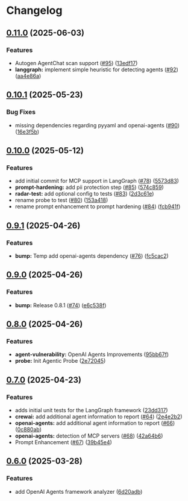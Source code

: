 # Changelog

## [0.11.0](https://github.com/splx-ai/agentic-radar/compare/v0.10.1...v0.11.0) (2025-06-03)


### Features

* Autogen AgentChat scan support ([#95](https://github.com/splx-ai/agentic-radar/issues/95)) ([13edf17](https://github.com/splx-ai/agentic-radar/commit/13edf17ff90c24e8887e014b4419f25a296f5d0f))
* **langgraph:** implement simple heuristic for detecting agents ([#92](https://github.com/splx-ai/agentic-radar/issues/92)) ([aa4e86a](https://github.com/splx-ai/agentic-radar/commit/aa4e86aaa9294feb4d8a7a1f482473a785655ed0))

## [0.10.1](https://github.com/splx-ai/agentic-radar/compare/v0.10.0...v0.10.1) (2025-05-23)


### Bug Fixes

* missing dependencies regarding pyyaml and openai-agents ([#90](https://github.com/splx-ai/agentic-radar/issues/90)) ([16e3f5b](https://github.com/splx-ai/agentic-radar/commit/16e3f5b35b743569a02143ab8339094255bcd884))

## [0.10.0](https://github.com/splx-ai/agentic-radar/compare/v0.9.1...v0.10.0) (2025-05-12)


### Features

* add initial commit for MCP support in LangGraph ([#78](https://github.com/splx-ai/agentic-radar/issues/78)) ([5573d83](https://github.com/splx-ai/agentic-radar/commit/5573d834fcaa5f7c3b68f5ba58c8b0e36540eead))
* **prompt-hardening:** add pii protection step ([#85](https://github.com/splx-ai/agentic-radar/issues/85)) ([574c859](https://github.com/splx-ai/agentic-radar/commit/574c8596bc86830dc546f7d69003b3c7395f2821))
* **radar-test:** add optional config to tests ([#83](https://github.com/splx-ai/agentic-radar/issues/83)) ([2d3c61e](https://github.com/splx-ai/agentic-radar/commit/2d3c61ebdcc94ad9870e00b8145ff00ad1fcd2bc))
* rename probe to test ([#80](https://github.com/splx-ai/agentic-radar/issues/80)) ([153a418](https://github.com/splx-ai/agentic-radar/commit/153a4180c8073f0020c73174408bdd1bec767bdb))
* rename prompt enhancement to prompt hardening ([#84](https://github.com/splx-ai/agentic-radar/issues/84)) ([fcb941f](https://github.com/splx-ai/agentic-radar/commit/fcb941f44a31e9eed008f060d067cd0ecd3778f9))

## [0.9.1](https://github.com/splx-ai/agentic-radar/compare/v0.9.0...v0.9.1) (2025-04-26)


### Features

* **bump:** Temp add openai-agents dependency ([#76](https://github.com/splx-ai/agentic-radar/issues/76)) ([fc5cac2](https://github.com/splx-ai/agentic-radar/commit/fc5cac2a2cdc32ccb6fa5d6f53941a946efb17f7))

## [0.9.0](https://github.com/splx-ai/agentic-radar/compare/v0.8.0...v0.9.0) (2025-04-26)


### Features

* **bump:** Release 0.8.1 ([#74](https://github.com/splx-ai/agentic-radar/issues/74)) ([e6c538f](https://github.com/splx-ai/agentic-radar/commit/e6c538fea22067961e870c17f7bb0858362c870f))

## [0.8.0](https://github.com/splx-ai/agentic-radar/compare/v0.7.0...v0.8.0) (2025-04-26)


### Features

* **agent-vulnerability:** OpenAI Agents Improvements ([95bb67f](https://github.com/splx-ai/agentic-radar/commit/95bb67f0b4c7844c2d82985aa2ad67cca59d3c82))
* **probe:** Init Agentic Probe ([2e72045](https://github.com/splx-ai/agentic-radar/commit/2e72045703edae9cd97cf3b092a4599680901ad5))

## [0.7.0](https://github.com/splx-ai/agentic-radar/compare/v0.6.0...v0.7.0) (2025-04-23)


### Features

* adds initial unit tests for the LangGraph framework ([23dd317](https://github.com/splx-ai/agentic-radar/commit/23dd317fc0798dc5378f9fd99b23cd1d0438e4e8))
* **crewai:** add additional agent information to report ([#64](https://github.com/splx-ai/agentic-radar/issues/64)) ([2e4e2b2](https://github.com/splx-ai/agentic-radar/commit/2e4e2b29fa55c9bcae7a29c557d0c595aa27b554))
* **openai-agents:** add additional agent information to report ([#66](https://github.com/splx-ai/agentic-radar/issues/66)) ([0c880ab](https://github.com/splx-ai/agentic-radar/commit/0c880ab4179d8653504bde4f391c236da8f738c6))
* **openai-agents:** detection of MCP servers ([#68](https://github.com/splx-ai/agentic-radar/issues/68)) ([42a64b6](https://github.com/splx-ai/agentic-radar/commit/42a64b6fb8ce36adf6f1cb151cb25725670d92b0))
* Prompt Enhancement ([#67](https://github.com/splx-ai/agentic-radar/issues/67)) ([39b45e4](https://github.com/splx-ai/agentic-radar/commit/39b45e4d13e1c272e4c59f176580fa4ab4e7f358))

## [0.6.0](https://github.com/splx-ai/agentic-radar/compare/v0.5.1...v0.6.0) (2025-03-28)


### Features

* add OpenAI Agents framework analyzer ([6d20adb](https://github.com/splx-ai/agentic-radar/commit/6d20adb95a34d4738a462ead5002dafedf2a5281))
